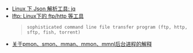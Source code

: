 * [Linux 下 Json 解析工具: jq](https://stedolan.github.io/jq/manual/)
* [lftp: Linux下的 ftp/http 等工具](https://github.com/lavv17/lftp)
  >`sophisticated command line file transfer program (ftp, http, sftp, fish, torrent)`
* [关于pmon、smon、mman、mmon、mmnl后台进程的解释](http://blog.csdn.net/cymm_liu/article/details/22042037)
